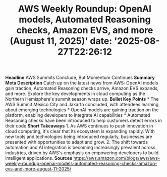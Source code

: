 ﻿---
title: "AWS Weekly Roundup: OpenAI models, Automated Reasoning checks, Amazon EVS, and more (August 11, 2025)'
date: '2025-08-27T22:26:12"
category: "Markets"
summary: ""
slug: "aws weekly roundup openai models automated reasoning checks "
source_urls:
  - "https://aws.amazon.com/blogs/aws/aws-weekly-roundup-openai-models-automated-reasoning-checks-amazon-evs-and-more-august-11-2025/"
seo:
  title: "AWS Weekly Roundup: OpenAI models, Automated Reasoning checks, Amazon EVS, and more (August 11, 2025) | Hash n Hedge'
  description: '"
  keywords: ["news", "markets", "brief"]
---
**Headline** AWS Summits Conclude, But Momentum Continues  **Summary Meta Description** Catch up on the latest news from AWS: OpenAI models gain traction, Automated Reasoning checks arrive, Amazon EVS expands, and more. Explore the key developments in cloud computing as the Northern Hemisphere's summit season wraps up.  **Bullet Key Points**  * The AWS Summit Mexico City and Jakarta concluded, with attendees learning about emerging technologies * OpenAI models are gaining traction on the platform, enabling developers to integrate AI capabilities * Automated Reasoning checks have been introduced to help customers detect errors in their code  **Short Takeaways**  1. As AWS continues to push innovation in cloud computing, it's clear that its ecosystem is expanding rapidly. With new tools and technologies being introduced regularly, businesses are presented with opportunities to adapt and grow. 2. The shift towards automation and AI integration is becoming increasingly prevalent across industries, driven by AWS's emphasis on empowering developers to build intelligent applications.  **Sources** https://aws.amazon.com/blogs/aws/aws-weekly-roundup-openai-models-automated-reasoning-checks-amazon-evs-and-more-august-11-2025/ 
